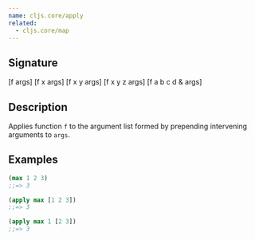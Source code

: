```yaml
---
name: cljs.core/apply
related:
  - cljs.core/map
---
```


## Signature
[f args]
[f x args]
[f x y args]
[f x y z args]
[f a b c d & args]


## Description

Applies function `f` to the argument list formed by prepending intervening
arguments to `args`.


## Examples

```clj
(max 1 2 3)
;;=> 3

(apply max [1 2 3])
;;=> 3

(apply max 1 [2 3])
;;=> 3
```